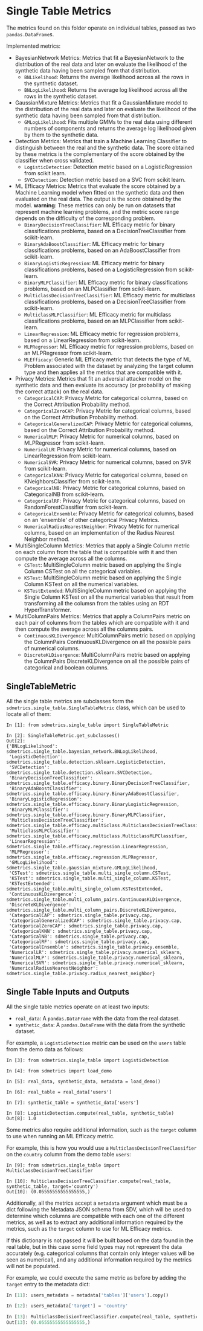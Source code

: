 # Single Table Metrics

The metrics found on this folder operate on individual tables, passed as two `pandas.DataFrame`s.

Implemented metrics:

* BayesianNetwork Metrics: Metrics that fit a BayesianNetwork to the distribution of the real data
  and later on evaluate the likelihood of the synthetic data having been sampled from that
  distribution.
    * `BNLikelihood`: Returns the average likelihood across all the rows in the synthetic dataset.
    * `BNLogLikelihood`: Returns the average log likelihood across all the rows in the synthetic
      dataset.
* GaussianMixture Metrics: Metrics that fit a GaussianMixture model to the distribution of the
  real data and later on evaluate the likelihood of the synthetic data having been sampled from that
  distribution.
    * `GMLogLikelihood`: Fits multiple GMMs to the real data using different numbers of components
      and returns the average log likelihood given by them to the synthetic data.
* Detection Metrics: Metrics that train a Machine Learning Classifier to distinguish between
  the real and the synthetic data. The score obtained by these metrics is the complementary of the
  score obtained by the classifier when cross validated.
    * `LogisticDetection`: Detection metric based on a LogisticRegression from scikit learn.
    * `SVCDetection`: Detection metric based on a SVC from scikit learn.
* ML Efficacy Metrics: Metrics that evaluate the score obtained by a Machine Learning model
  when fitted on the synthetic data and then evaluated on the real data. The output is the score
  obtained by the model. **warning**: These metrics can only be run on datasets that represent
  machine learning problems, and the metric score range depends on the difficulty of the
  corresponding problem.
    * `BinaryDecisionTreeClassifier`: ML Efficacy metric for binary classifications problems, based
      on a DecisionTreeClassifier from scikit-learn.
    * `BinaryAdaBoostClassifier`: ML Efficacy metric for binary classifications problems, based
      on an AdaBoostClassifier from scikit-learn.
    * `BinaryLogisticRegression`: ML Efficacy metric for binary classifications problems, based
      on a LogisticRegression from scikit-learn.
    * `BinaryMLPClassifier`: ML Efficacy metric for binary classifications problems, based
      on an MLPClassifier from scikit-learn.
    * `MulticlassDecisionTreeClassifier`: ML Efficacy metric for multiclass classifications problems, based
      on a DecisionTreeClassifier from scikit-learn.
    * `MulticlassMLPClassifier`: ML Efficacy metric for multiclass classifications problems, based
      on an MLPClassifier from scikit-learn.
    * `LinearRegression`: ML Efficacy metric for regression problems, based
      on a LinearRegression from scikit-learn.
    * `MLPRegressor`: ML Efficacy metric for regression problems, based
      on an MLPRegressor from scikit-learn.
    * `MLEfficacy`: Generic ML Efficacy metric that detects the type of ML Problem associated
      with the dataset by analyzing the target column type and then applies all the metrics
      that are compatible with it.
* Privacy Metrics: Metrics that fit an adversial attacker model on the synthetic data and
    then evaluate its accuracy (or probability of making the correct attack) on the real data.
    * `CategoricalCAP`: Privacy Metric for categorical columns, based
    on the Correct Attribution Probability method.
    * `CategoricalZeroCAP`: Privacy Metric for categorical columns, based
    on the Correct Attribution Probability method.
    * `CategoricalGeneralizedCAP`: Privacy Metric for categorical columns, based
    on the Correct Attribution Probability method.
    * `NumericalMLP`: Privacy Metric for numerical columns, based
    on MLPRegressor from scikit-learn.
    * `NumericalLR`: Privacy Metric for numerical columns, based
    on LinearRegression from scikit-learn.
    * `NumericalSVR`: Privacy Metric for numerical columns, based
    on SVR from scikit-learn.
    * `CategoricalKNN`: Privacy Metric for categorical columns, based
    on KNeighborsClassifier from scikit-learn.
    * `CategoricalNB`: Privacy Metric for categorical columns, based
    on CategoricalNB from scikit-learn.
    * `CategoricalRF`: Privacy Metric for categorical columns, based
    on RandomForestClassifier from scikit-learn.
    * `CategoricalEnsemble`: Privacy Metric for categorical columns, based
    on an 'ensemble' of other categorical Privacy Metrics.
    * `NumericalRadiusNearestNeighbor`: Privacy Metric for numerical columns, based
    on an implementation of the Radius Nearest Neighbor method.
* MultiSingleColumn Metrics: Metrics that apply a Single Column metric on each column from
  the table that is compatible with it and then compute the average across all the columns.
    * `CSTest`: MultiSingleColumn metric based on applying the Single Column CSTest on all
      the categorical variables.
    * `KSTest`: MultiSingleColumn metric based on applying the Single Column KSTest on all
      the numerical variables.
    * `KSTestExtended`: MultiSingleColumn metric based on applying the Single Column KSTest on
      all the numerical variables that result from transforming all the columsn from the tables
      using an RDT HyperTransformer.
* MultiColumnPairs Metrics: Metrics that apply a ColumnPairs metric on each pair of columns from
  the tables which are compatible with it and then compute the average across all the columns pairs.
    * `ContinuousKLDivergence`: MultiColumnPairs metric based on applying the ColumnPairs
      ContinuousKLDivergence on all the possible pairs of numerical columns.
    * `DiscreteKLDivergence`: MultiColumnPairs metric based on applying the ColumnPairs
      DiscreteKLDivergence on all the possible pairs of categorical and boolean columns.

## SingleTableMetric

All the single table metrics are subclasses form the `sdmetrics.single_table.SingleTableMetric`
class, which can be used to locate all of them:

```python3
In [1]: from sdmetrics.single_table import SingleTableMetric

In [2]: SingleTableMetric.get_subclasses()
Out[2]:
{'BNLogLikelihood': sdmetrics.single_table.bayesian_network.BNLogLikelihood,
 'LogisticDetection': sdmetrics.single_table.detection.sklearn.LogisticDetection,
 'SVCDetection': sdmetrics.single_table.detection.sklearn.SVCDetection,
 'BinaryDecisionTreeClassifier': sdmetrics.single_table.efficacy.binary.BinaryDecisionTreeClassifier,
 'BinaryAdaBoostClassifier': sdmetrics.single_table.efficacy.binary.BinaryAdaBoostClassifier,
 'BinaryLogisticRegression': sdmetrics.single_table.efficacy.binary.BinaryLogisticRegression,
 'BinaryMLPClassifier': sdmetrics.single_table.efficacy.binary.BinaryMLPClassifier,
 'MulticlassDecisionTreeClassifier': sdmetrics.single_table.efficacy.multiclass.MulticlassDecisionTreeClassifier,
 'MulticlassMLPClassifier': sdmetrics.single_table.efficacy.multiclass.MulticlassMLPClassifier,
 'LinearRegression': sdmetrics.single_table.efficacy.regression.LinearRegression,
 'MLPRegressor': sdmetrics.single_table.efficacy.regression.MLPRegressor,
 'GMLogLikelihood': sdmetrics.single_table.gaussian_mixture.GMLogLikelihood,
 'CSTest': sdmetrics.single_table.multi_single_column.CSTest,
 'KSTest': sdmetrics.single_table.multi_single_column.KSTest,
 'KSTestExtended': sdmetrics.single_table.multi_single_column.KSTestExtended,
 'ContinuousKLDivergence': sdmetrics.single_table.multi_column_pairs.ContinuousKLDivergence,
 'DiscreteKLDivergence': sdmetrics.single_table.multi_column_pairs.DiscreteKLDivergence,
 'CategoricalCAP': sdmetrics.single_table.privacy.cap,
 'CategoricalGeneralizedCAP': sdmetrics.single_table.privacy.cap,
 'CategoricalZeroCAP': sdmetrics.single_table.privacy.cap,
 'CategoricalKNN': sdmetrics.single_table.privacy.cap,
 'CategoricalNB': sdmetrics.single_table.privacy.cap,
 'CategoricalRF': sdmetrics.single_table.privacy.cap,
 'CategoricalEnsemble': sdmetrics.single_table.privacy.ensemble,
 'NumericalLR': sdmetrics.single_table.privacy.numerical_sklearn,
 'NumericalMLP': sdmetrics.single_table.privacy.numerical_sklearn,
 'NumericalSVR': sdmetrics.single_table.privacy.numerical_sklearn,
 'NumericalRadiusNearestNeighbor': sdmetrics.single_table.privacy.radius_nearest_neighbor}
```

## Single Table Inputs and Outputs

All the single table metrics operate on at least two inputs:

* `real_data`: A `pandas.DataFrame` with the data from the real dataset.
* `synthetic_data`: A `pandas.DataFrame` with the data from the synthetic dataset.

For example, a `LogisticDetection` metric can be used on the `users` table from the
demo data as follows:

```python3
In [3]: from sdmetrics.single_table import LogisticDetection

In [4]: from sdmetrics import load_demo

In [5]: real_data, synthetic_data, metadata = load_demo()

In [6]: real_table = real_data['users']

In [7]: synthetic_table = synthetic_data['users']

In [8]: LogisticDetection.compute(real_table, synthetic_table)
Out[8]: 1.0
```

Some metrics also require additional information, such as the `target` column to use
when running an ML Efficacy metric.

For example, this is how you would use a `MulticlassDecisionTreeClassifier` on the `country`
column from the demo table `users`:

```python3
In [9]: from sdmetrics.single_table import MulticlassDecisionTreeClassifier

In [10]: MulticlassDecisionTreeClassifier.compute(real_table, synthetic_table, target='country')
Out[10]: (0.05555555555555555,)
```

Additionally, all the metrics accept a `metadata` argument which must be a dict following
the Metadata JSON schema from SDV, which will be used to determine which columns are compatible
with each one of the different metrics, as well as to extract any additional information required
by the metrics, such as the `target` column to use for ML Efficacy metrics.

If this dictionary is not passed it will be built based on the data found in the real table,
but in this case some field types may not represent the data accurately (e.g. categorical
columns that contain only integer values will be seen as numerical), and any additional
information required by the metrics will not be populated.

For example, we could execute the same metric as before by adding the `target` entry to the
metadata dict:

```python
In [11]: users_metadata = metadata['tables']['users'].copy()

In [12]: users_metadata['target'] = 'country'

In [13]: MulticlassDecisionTreeClassifier.compute(real_table, synthetic_table, metadata=users_metadata)
Out[13]: (0.05555555555555555,)
```
